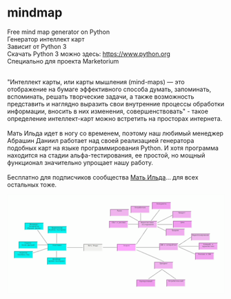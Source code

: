 # mindmap
Free mind map generator on Python
<br>Генератор интеллект карт
<br>Зависит от Python 3
<br>Скачать Python 3 можно здесь: https://www.python.org
<br>Специально для проекта Marketorium

<br>"Интеллект карты, или карты мышления (mind-maps) — это отображение на бумаге эффективного способа думать, запоминать, вспоминать, решать творческие задачи, а также возможность представить и наглядно выразить свои внутренние процессы обработки информации, вносить в них изменения, совершенствовать" - такое определение интеллект-карт можно встретить на просторах интернета. 
<br>
<br>Мать Ильда идет в ногу со временем, поэтому наш любимый менеджер Абрашин Даниил работает над своей реализацией генератора подобных карт на языке программирования Python. И хотя программа находится на стадии альфа-тестирования, ее простой, но мощный функционал значительно упрощает нашу работу. 
<br>
<br>Бесплатно для подписчиков сообщества <a href="https://vk.com/mat_ilda">Мать Ильда</a>... для всех остальных тоже.

![Image alt](https://github.com/kernelgood/mindmap/blob/master/mindmap.png)
